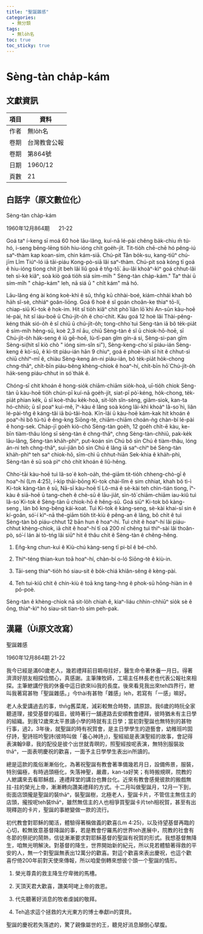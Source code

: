 ```yaml
---
title: "聖誕雜感"
categories:
  - 無分類
tags:
  - 無lo̍h名
toc: true
toc_sticky: true
---
```


# Sèng-tàn cha̍p-kám

## 文獻資訊

| 項目 | 資料 |
|---|---|
| 作者 | 無lo̍h名 |
| 卷期 | 台灣教會公報 |
| 卷期 | 第864號 |
| 日期 | 1960/12 |
| 頁數 | 21 |

## 白話字（原文數位化）

Sèng-tàn cha̍p-kám

1960年12月864期      21-22

Goá taⁿ í-keng sī moá 60 hoè lāu-lâng, kuí-nā lé-pài chêng ba̍k-chiu m̄ tú-hó, i-seng bēng-lēng tio̍h hiu-ióng chi̍t goe̍h-ji̍t. Tit-tio̍h chē-chē hó pêng-iú saⁿ-thàm kap koan-sim, chin kám-siā. Chú-pit Tân bo̍k-su, kang-tiûⁿ chú-jīm Lîm Tiúⁿ-ló iā tāi-piáu Kong-pò-siā lâi saⁿ-thàm. Chú-pit soà kóng tī goá ê hiu-ióng tiong chit ji̍t beh lâi liû goá ê tn̂g-tō͘. āu-lâi khoàⁿ-kìⁿ goá chhut-lâi teh sì-kè kiâⁿ, soà kiò goá tio̍h siá sím-mi̍h " Sèng-tàn cha̍p-kám." Taⁿ thài ū sím-mi̍h " cha̍p-kám" leh, nā siá ū " chi̍t kám" mā hó.

Lāu-lâng éng ài kóng koè-khì ê sū, thn̄g kū chhài-boé, kiám-chhái khah bô ha̍h sî-sè, chhiáⁿ goân-liōng. Goá 6 hoè ê sî goán choân-ke thiaⁿ tō-lí, chiap-siū Ki-tok ê hok-im. Hit sî tio̍h kiâⁿ chi̍t phò͘ liân lō͘ khì An-sūn kàu-hoē lé-pài, hit sî iáu-boē ū Chú-ji̍t-o̍h ê cho͘-chit. Kàu goá 12 hoè lâi Thài-pêng-kéng tha̍k sió-o̍h ê sî chiū ū chú-ji̍t-o̍h; tong-chho͘ tuì Sèng-tàn iā bô te̍k-pia̍t ê sím-mi̍h hêng-sū, koè 2,3 nî āu, chiū Sèng-tàn ê sî ū chiok-hō-hoē, sī Chú-ji̍t-o̍h ha̍k-seng ê iû gē-hoē, Iù-tī-pan gîm gín-á si, Sèng-si-pan gîm Sèng-si(hit sî kiò chò " ióng sim-sîn si"), Sèng-keng-cho͘ sī piáu-ián Sèng-keng ê kò͘-sū, ê kì-tit piáu-ián hān 9 chiuⁿ, goá ê phoè-ia̍h sī hit ê chhut-sì chiū chhiⁿ-mî ê, chiàu Sèng-keng án-ni piáu-ián, bô te̍k-pia̍t ho̍k-chong chng-thāⁿ, chi̍t-bīn piáu-bêng khèng-chiok ê hoaⁿ-hí, chi̍t-bīn hō͘ Chú-ji̍t-o̍h ha̍k-seng piáu-chhut in só͘ tha̍k ê.

Chóng-sī chit khoán ê hong-sio̍k chiām-chiām sio̍k-hoà, uī-tio̍h chiok Sèng-tàn ū kàu-hoē tio̍h chún-pī kuí-nā goe̍h-ji̍t, siat-pī pò͘-kéng, ho̍k-chong, te̍k-pia̍t phian ke̍k, ū sî koè-thâu ke̍k-hoà, sit-lo̍h sîn-sèng, giâm-siok, kan-ta hó-chhiò; ū sî poaⁿ kui-mê, īⁿ-kàu ê lâng soà kóng lâi-khì khoàⁿ Iâ-so͘ hì, liân lé-pài-tn̂g ê káng-tâi iā bú-tâi-hoà. Kīn-lâi ū kàu-hoē kám-kak hit khoán ê poaⁿ-hì bô tú-tú ê êng-kng Siōng-tè, chiām-chiām choán-ǹg chàn-bí lé-pài ê hong-sek. Cha̍p-jī goe̍h kiò-chò Sèng-tàn goe̍h, 12 goe̍h chi̍t-ē kàu, ke-bīn tiàm-thâu lóng sī sèng-tàn ê chng-thāⁿ, chng Sèng-tàn-chhiū, pak-ke̍k lāu-lâng, Sèng-tàn kha̍h-phìⁿ, put-koán sìn Chú bô sìn Chú ê tiàm-thâu, lóng án-ni teh chng-thāⁿ, sui-jiân bô sìn Chú ê lâng iā saⁿ-chiⁿ bé Sèng-tàn kha̍h-phìⁿ teh saⁿ chiok-hō, sīm-chì ū chhut-hiān Sek-khia ê kha̍h-phì, Sèng-tàn ê sū soà pìⁿ chò chi̍t khoán ê liû-hêng.

Chho͘-tāi kàu-hoē tuì Iâ-so͘ ê koh-oa̍h, thé-giām tit-tio̍h chheng-chò-gī ê hoaⁿ-hí (Lm 4:25), í-ki̍p thāi-bōng Ki-tok chài-lîm ê sim chhiat, khah bô tì-ì Ki-tok kàng-tàn ê sū, Nā-sī kàu-hoē tī Lô-má ê sè-kài teh chìn-tián tiong, īⁿ-kàu ê siā-hoē ū tang-cheh ê chè-sū ê lāu-jia̍t, sìn-tô͘ chiām-chiām iau-kiû tuì Iâ-so͘ Ki-tok ê Sèng-tàn ū chiok-hō ê hêng-sū. Goá siūⁿ Ki-tok bô kàng-seng , lán bô kng-bêng kái-koat. Tuì Ki-tok ê kàng-seng, sè-kài khai-sí sin ê kí-goân, só͘-í kìⁿ-nā thé-giām tio̍h tit-kiù ê pêng-an ê lâng, bô chi̍t ê tuì Sèng-tàn bô piáu-chhut 12 bān hun ê hoaⁿ-hí. Tuì chit ê hoaⁿ-hí lâi piáu-chhut khèng-chiok, iā chit ê hoaⁿ-hí tī oá 200 nî chêng tuì thiⁿ-sài lâi thoân-pò, só͘-í lán ài tò-tńg lâi siūⁿ hit ê thâu chi̍t ê Sèng-tàn ê chêng-hêng.

1. En̂g-kng chun-kuì ê Kiù-chú kàng-seng tī pi-bî ê bé-chô.

2. Thiⁿ-téng thian-kun toā hoaⁿ-hí, chàn-bí o-ló Siōng-tè ê kiù-in.

3. Tāi-seng thiaⁿ-tio̍h hó siau-sit ê bo̍k-chiá khiân-sêng ê kèng-pài.

4. Teh tui-kiû chit ê chín-kiù ê toā kng tang-hng ê phok-sū hōng-hiàn in ê pó-poè.

Sèng-tàn ê khèng-chiok nā sit-lo̍h chiah ê, kiaⁿ-liáu chhin-chhiūⁿ sio̍k sè ê ông, thiaⁿ-kìⁿ hó siau-sit tian-tò sim peh-pak.

## 漢羅（Ùi原文改寫）

聖誕雜感

1960年12月864期 21-22

我今已經是滿60歲老人，幾若禮拜前目睭毋拄好，醫生命令著休養一月日。得著濟濟好朋友相探佮關心，真感謝。主筆陳牧師，工場主任林長老也代表公報社來相探。主筆紲講佇我的休養中這日欲來liû我的長度。後來看見我出來teh四界行，紲叫我著寫甚物「聖誕雜感。」今thài有甚物「雜感」leh，若寫有「一感」嘛好。

老人永愛講過去的事，thn̄g舊菜尾，減彩較無合時勢，請原諒。我6歲的時阮全家聽道理，接受基督的福音。彼時著行一舖連路去安順教會禮拜，彼時猶未有主日學的組織。到我12歲來太平景讀小學的時就有主日學；當初對聖誕也無特別的甚物行事，過2，3年後，就聖誕的時有祝賀會，是主日學學生的遊藝會，幼稚班吟囡仔詩，聖詩班吟聖詩(彼時叫做「養心神詩」)，聖經組是表演聖經的故事，會記得表演翰9章，我的配役是彼个出世就青暝的，照聖經按呢表演，無特別服裝妝thāⁿ，一面表明慶祝的歡喜，一面予主日學學生表出in所讀的。

總是這款的風俗漸漸俗化，為著祝聖誕有教會著準備幾若月日，設備佈景，服裝，特別偏極，有時過頭極化，失落神聖，嚴肅，kan-ta好笑；有時搬規暝，院教的人紲講來去看耶穌戲，連禮拜堂的講台也舞台化。近來有教會感覺彼款的搬戲無拄-拄的榮光上帝，漸漸轉向讚美禮拜的方式。十二月叫做聖誕月，12月一下到，街面店頭攏是聖誕的裝thāⁿ，裝聖誕樹，北極老人，聖誕卡片，不管信主無信主的店頭，攏按呢teh裝thāⁿ，雖然無信主的人也相爭買聖誕卡片teh相祝賀，甚至有出現釋迦的卡片，聖誕的事紲變做一款的流行。

初代教會對耶穌的閣活，體驗得著稱做義的歡喜(Lm 4:25)，以及待望基督再臨的心切，較無致意基督降誕的事，若是教會佇羅馬的世界teh進展中，院教的社會有冬節的祭祀的鬧熱，信徒漸漸要求對耶穌基督的聖誕有祝賀的形式。我想基督無降生，咱無光明解決。對基督的降生，世界開始新的紀元，所以見若體驗著得救的平安的人，無一个對聖誕無表出12萬分的歡喜。對這个歡喜來表出慶祝，也這个歡喜佇倚200年前對天使來傳報，所以咱愛倒轉來想彼个頭一个聖誕的情形。

1. 榮光尊貴的救主降生佇卑微的馬槽。

2. 天頂天君大歡喜，讚美呵咾上帝的救恩。

3. 代先聽著好消息的牧者虔誠的敬拜。

4. Teh追求這个拯救的大光東方的博士奉獻in的寶貝。

聖誕的慶祝若失落遮的，驚了親像屬世的王，聽見好消息顛倒心擘腹。
